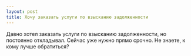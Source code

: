```yaml
---
layout: post 
title: Хочу заказать услуги по взысканию задолженности 
--- 
```

Давно хотел заказать услуги по взысканию задолженности, но постоянно откладывал. Сейчас уже нужно прямо срочно. Не знаете, к кому лучше обратиться?